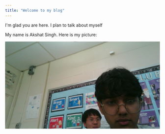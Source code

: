```yaml
---
title: "Welcome to my blog"
---
```


I'm glad you are here. I plan to talk about myself

My name is Akshat Singh. Here is my picture:

![image](\WIN_20220610_10_14_58_Pro.jpg)


